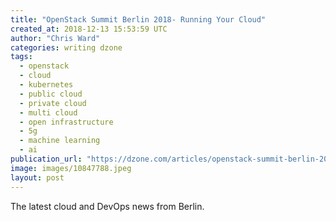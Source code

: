 ```yaml
---
title: "OpenStack Summit Berlin 2018- Running Your Cloud"
created_at: 2018-12-13 15:53:59 UTC
author: "Chris Ward"
categories: writing dzone
tags:
  - openstack
  - cloud
  - kubernetes
  - public cloud
  - private cloud
  - multi cloud
  - open infrastructure
  - 5g
  - machine learning
  - ai
publication_url: "https://dzone.com/articles/openstack-summit-berlin-2018-running-your-cloud"
image: images/10847788.jpeg
layout: post
---
```

The latest cloud and DevOps news from Berlin.

